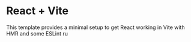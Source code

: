 # React + Vite

This template provides a minimal setup to get React working in Vite with HMR and some ESLint ru



